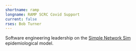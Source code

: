 ```yaml
---
shortname: ramp
longname: RAMP SCRC Covid Support
current: false
rses: Bob Turner
---
```


Software engineering leadership on the [Simple Network Sim](https://github.com/ScottishCovidResponse/simple_network_sim) epidemiological model.